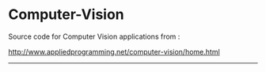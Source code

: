 # Computer-Vision

Source code for Computer Vision applications from :

http://www.appliedprogramming.net/computer-vision/home.html

<hr>
